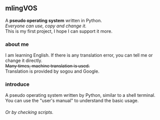 ## mlingVOS  ##  
A **pseudo operating system** written in Python.  
_Everyone can use, copy and change it._  
This is my first project, I hope I can support it more. 

### about me ###  
I am learning English. If there is any translation error, you can tell me or change it directly.  
~~Many times, machine translation is used.~~  
Translation is provided by sogou and Google.
### introduce ###
A pseudo operating system written by Python, similar to a shell terminal.
You can use the "user's manual" to understand the basic usage.
###### Or by checking scripts.
